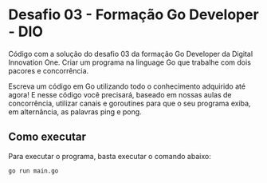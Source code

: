 # Desafio 03 - Formação Go Developer - DIO

Código com a solução do desafio 03 da formação Go Developer da Digital Innovation One. Criar um programa na linguage Go que trabalhe com dois pacores e concorrência.

Escreva um código em Go utilizando todo o conhecimento adquirido até agora! E nesse código você precisará, baseado em nossas aulas de concorrência, utilizar canais e goroutines para que o seu programa exiba, em alternância, as palavras ping e pong.

## Como executar

Para executar o programa, basta executar o comando abaixo:

```bash
go run main.go
```
